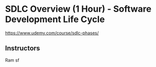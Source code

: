 # SDLC Overview (1 Hour) - Software Development Life Cycle

https://www.udemy.com/course/sdlc-phases/

## Instructors
Ram sf
